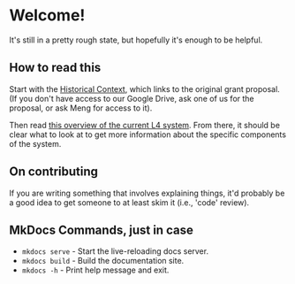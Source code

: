 # Welcome!

It's still in a pretty rough state, but hopefully it's enough to be helpful.

## How to read this

Start with the [Historical Context](./historical_context.md), which links to the original grant proposal. (If you don't have access to our Google Drive, ask one of us for the proposal, or ask Meng for access to it).

Then read [this overview of the current L4 system](./current_system/index.md). From there, it should be clear what to look at to get more information about the specific components of the system.

## On contributing

If you are writing something that involves explaining things, it'd probably be a good idea to get someone to at least skim it (i.e., 'code' review).

## MkDocs Commands, just in case

* `mkdocs serve` - Start the live-reloading docs server.
* `mkdocs build` - Build the documentation site.
* `mkdocs -h` - Print help message and exit.
